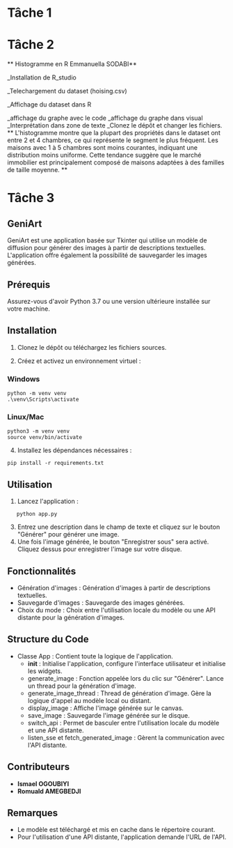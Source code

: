 # Tâche 1
# Tâche 2
 ** Histogramme en R Emmanuella SODABI**

 _Installation de R_studio

 _Telechargement du dataset (hoising.csv)

 _Affichage du dataset dans R

 _affichage du graphe avec le code 
 _affichage du graphe dans visual
 _Interprétation dans zone de texte 
 _Clonez le dépôt et changer les fichiers.
** L'histogramme montre que la plupart des propriétés dans le dataset ont entre 2 et 4 chambres, ce qui représente le segment le plus fréquent. Les maisons avec 1 à 5 chambres sont moins courantes, indiquant une distribution moins uniforme. Cette tendance suggère que le marché immobilier est principalement composé de maisons adaptées à des familles de taille moyenne.
**

# Tâche 3
## GeniArt
GeniArt est une application basée sur Tkinter qui utilise un modèle de diffusion pour générer des images à partir de descriptions textuelles. L'application offre également la possibilité de sauvegarder les images générées.

## Prérequis
Assurez-vous d'avoir Python 3.7 ou une version ultérieure installée sur votre machine.

## Installation
1. Clonez le dépôt ou téléchargez les fichiers sources.

2. Créez et activez un environnement virtuel :
### Windows
```
python -m venv venv
.\venv\Scripts\activate
```
### Linux/Mac
```
python3 -m venv venv
source venv/bin/activate
```

4. Installez les dépendances nécessaires :
```
pip install -r requirements.txt
```

## Utilisation
1. Lancez l'application :
```
   python app.py
```
3. Entrez une description dans le champ de texte et cliquez sur le bouton "Générer" pour générer une image.
4. Une fois l'image générée, le bouton "Enregistrer sous" sera activé. Cliquez dessus pour enregistrer l'image sur votre disque.

## Fonctionnalités
- Génération d'images : Génération d'images à partir de descriptions textuelles.
- Sauvegarde d'images : Sauvegarde des images générées.
- Choix du mode : Choix entre l'utilisation locale du modèle ou une API distante pour la génération d'images.

## Structure du Code
- Classe App : Contient toute la logique de l'application.
  - __init__ : Initialise l'application, configure l'interface utilisateur et initialise les widgets.
  - generate_image : Fonction appelée lors du clic sur "Générer". Lance un thread pour la génération d'image.
  - generate_image_thread : Thread de génération d'image. Gère la logique d'appel au modèle local ou distant.
  - display_image : Affiche l'image générée sur le canvas.
  - save_image : Sauvegarde l'image générée sur le disque.
  - switch_api : Permet de basculer entre l'utilisation locale du modèle et une API distante.
  - listen_sse et fetch_generated_image : Gèrent la communication avec l'API distante.

## Contributeurs
   - **Ismael OGOUBIYI**
   - **Romuald AMEGBEDJI**
## Remarques
   * Le modèle est téléchargé et mis en cache dans le répertoire courant.
   * Pour l'utilisation d'une API distante, l'application demande l'URL de l'API.
